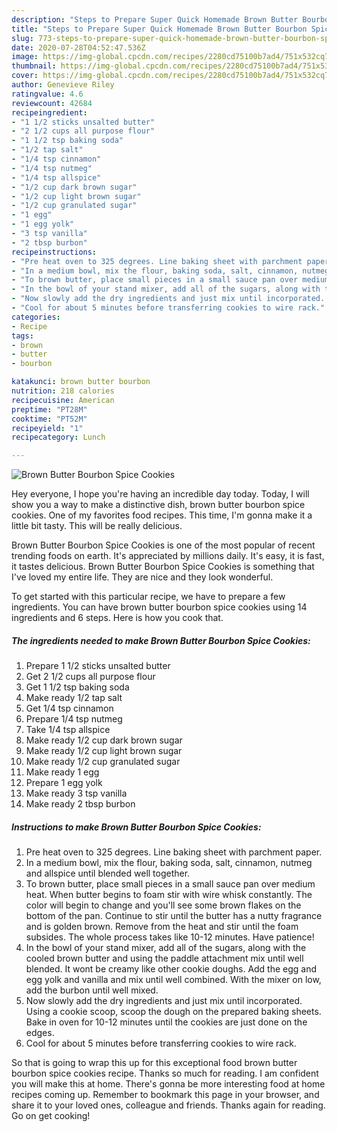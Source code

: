 ```yaml
---
description: "Steps to Prepare Super Quick Homemade Brown Butter Bourbon Spice Cookies"
title: "Steps to Prepare Super Quick Homemade Brown Butter Bourbon Spice Cookies"
slug: 773-steps-to-prepare-super-quick-homemade-brown-butter-bourbon-spice-cookies
date: 2020-07-28T04:52:47.536Z
image: https://img-global.cpcdn.com/recipes/2280cd75100b7ad4/751x532cq70/brown-butter-bourbon-spice-cookies-recipe-main-photo.jpg
thumbnail: https://img-global.cpcdn.com/recipes/2280cd75100b7ad4/751x532cq70/brown-butter-bourbon-spice-cookies-recipe-main-photo.jpg
cover: https://img-global.cpcdn.com/recipes/2280cd75100b7ad4/751x532cq70/brown-butter-bourbon-spice-cookies-recipe-main-photo.jpg
author: Genevieve Riley
ratingvalue: 4.6
reviewcount: 42684
recipeingredient:
- "1 1/2 sticks unsalted butter"
- "2 1/2 cups all purpose flour"
- "1 1/2 tsp baking soda"
- "1/2 tap salt"
- "1/4 tsp cinnamon"
- "1/4 tsp nutmeg"
- "1/4 tsp allspice"
- "1/2 cup dark brown sugar"
- "1/2 cup light brown sugar"
- "1/2 cup granulated sugar"
- "1 egg"
- "1 egg yolk"
- "3 tsp vanilla"
- "2 tbsp burbon"
recipeinstructions:
- "Pre heat oven to 325 degrees. Line baking sheet with parchment paper."
- "In a medium bowl, mix the flour, baking soda, salt, cinnamon, nutmeg and allspice until blended well together."
- "To brown butter, place small pieces in a small sauce pan over medium heat. When butter begins to foam stir with wire whisk constantly. The color will begin to change and you&#39;ll see some brown flakes on the bottom of the pan. Continue to stir until the butter has a nutty fragrance and is golden brown. Remove from the heat and stir until the foam subsides. The whole process takes like 10-12 minutes. Have patience!"
- "In the bowl of your stand mixer, add all of the sugars, along with the cooled brown butter and using the paddle attachment mix until well blended. It wont be creamy like other cookie doughs. Add the egg and egg yolk and vanilla and mix until well combined. With the mixer on low, add the burbon until well mixed."
- "Now slowly add the dry ingredients and just mix until incorporated. Using a cookie scoop, scoop the dough on the prepared baking sheets. Bake in oven for 10-12 minutes until the cookies are just done on the edges."
- "Cool for about 5 minutes before transferring cookies to wire rack."
categories:
- Recipe
tags:
- brown
- butter
- bourbon

katakunci: brown butter bourbon 
nutrition: 218 calories
recipecuisine: American
preptime: "PT28M"
cooktime: "PT52M"
recipeyield: "1"
recipecategory: Lunch

---
```



![Brown Butter Bourbon Spice Cookies](https://img-global.cpcdn.com/recipes/2280cd75100b7ad4/751x532cq70/brown-butter-bourbon-spice-cookies-recipe-main-photo.jpg)

Hey everyone, I hope you're having an incredible day today. Today, I will show you a way to make a distinctive dish, brown butter bourbon spice cookies. One of my favorites food recipes. This time, I'm gonna make it a little bit tasty. This will be really delicious.

Brown Butter Bourbon Spice Cookies is one of the most popular of recent trending foods on earth. It's appreciated by millions daily. It's easy, it is fast, it tastes delicious. Brown Butter Bourbon Spice Cookies is something that I've loved my entire life. They are nice and they look wonderful.




To get started with this particular recipe, we have to prepare a few ingredients. You can have brown butter bourbon spice cookies using 14 ingredients and 6 steps. Here is how you cook that.

<!--inarticleads1-->

##### The ingredients needed to make Brown Butter Bourbon Spice Cookies:

1. Prepare 1 1/2 sticks unsalted butter
1. Get 2 1/2 cups all purpose flour
1. Get 1 1/2 tsp baking soda
1. Make ready 1/2 tap salt
1. Get 1/4 tsp cinnamon
1. Prepare 1/4 tsp nutmeg
1. Take 1/4 tsp allspice
1. Make ready 1/2 cup dark brown sugar
1. Make ready 1/2 cup light brown sugar
1. Make ready 1/2 cup granulated sugar
1. Make ready 1 egg
1. Prepare 1 egg yolk
1. Make ready 3 tsp vanilla
1. Make ready 2 tbsp burbon




<!--inarticleads2-->

##### Instructions to make Brown Butter Bourbon Spice Cookies:

1. Pre heat oven to 325 degrees. Line baking sheet with parchment paper.
1. In a medium bowl, mix the flour, baking soda, salt, cinnamon, nutmeg and allspice until blended well together.
1. To brown butter, place small pieces in a small sauce pan over medium heat. When butter begins to foam stir with wire whisk constantly. The color will begin to change and you&#39;ll see some brown flakes on the bottom of the pan. Continue to stir until the butter has a nutty fragrance and is golden brown. Remove from the heat and stir until the foam subsides. The whole process takes like 10-12 minutes. Have patience!
1. In the bowl of your stand mixer, add all of the sugars, along with the cooled brown butter and using the paddle attachment mix until well blended. It wont be creamy like other cookie doughs. Add the egg and egg yolk and vanilla and mix until well combined. With the mixer on low, add the burbon until well mixed.
1. Now slowly add the dry ingredients and just mix until incorporated. Using a cookie scoop, scoop the dough on the prepared baking sheets. Bake in oven for 10-12 minutes until the cookies are just done on the edges.
1. Cool for about 5 minutes before transferring cookies to wire rack.




So that is going to wrap this up for this exceptional food brown butter bourbon spice cookies recipe. Thanks so much for reading. I am confident you will make this at home. There's gonna be more interesting food at home recipes coming up. Remember to bookmark this page in your browser, and share it to your loved ones, colleague and friends. Thanks again for reading. Go on get cooking!
